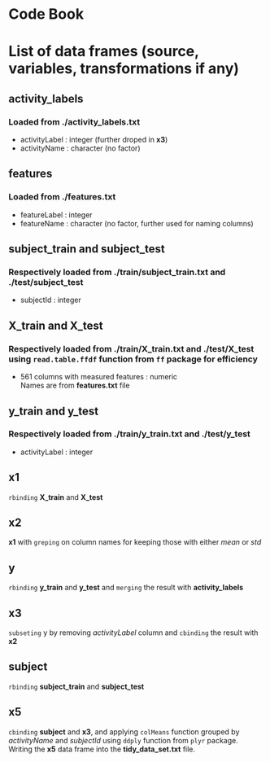 Code Book
========================================================

# List of data frames (source, variables, transformations if any)
## activity_labels
### Loaded from ./activity_labels.txt
* activityLabel : integer (further droped in **x3**)
* activityName : character (no factor)


## features
### Loaded from ./features.txt
* featureLabel : integer
* featureName : character (no factor, further used for naming columns)

## subject_train and subject_test
### Respectively loaded from ./train/subject_train.txt and ./test/subject_test
* subjectId : integer

## X_train and X_test
### Respectively loaded from ./train/X_train.txt and ./test/X_test using `read.table.ffdf` function from `ff` package for efficiency
* 561 columns with measured features : numeric<br>
Names are from **features.txt** file

## y_train and y_test
### Respectively loaded from ./train/y_train.txt and ./test/y_test
* activityLabel : integer

## x1
`rbinding` **X_train** and **X_test**

## x2
**x1** with `greping` on column names for keeping those with either *mean* or *std*

## y
`rbinding` **y_train** and **y_test** and `merging` the result with **activity_labels**

## x3
`subseting` y by removing *activityLabel* column and `cbinding` the result with **x2**

## subject
`rbinding` **subject_train** and **subject_test**

## x5

`cbinding` **subject** and **x3**, and applying `colMeans` function grouped by *activityName* and *subjectId* using `ddply` function from `plyr` package.<br>
Writing the **x5** data frame into the **tidy_data_set.txt** file.